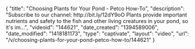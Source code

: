 {
    "title": "Choosing Plants for Your Pond - Petco How-To",
    "description": "Subscribe to our channel: http:\/\/bit.ly\/12dY9oO Plants provide important nutrients and safety to the fish and other living creatures in your pond, so it's im...",
    "videoid": "144621",
    "date_created": "1394589006",
    "date_modified": "1418181173",
    "type": "captivate",
    "layout": "video",
    "url": "\/v\/choosing-plants-for-your-pond-petco-how-to\/144621"
}